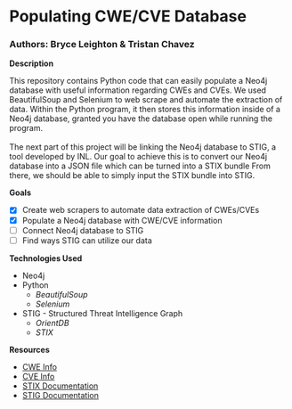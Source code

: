 # Populating CWE/CVE Database
### Authors: Bryce Leighton & Tristan Chavez

**Description**

This repository contains Python code that can easily populate a Neo4j database with useful information regarding CWEs and CVEs. We used BeautifulSoup and Selenium to web scrape and automate the extraction of data. Within the Python program, it then stores this information inside of a Neo4j database, granted you have the database open while running the program.
<br />\
The next part of this project will be linking the Neo4j database to STIG, a tool developed by INL. Our goal to achieve this is to convert our Neo4j database into a JSON file which can be turned into a STIX bundle From there, we should be able to simply input the STIX bundle into STIG.

**Goals**
- [x] Create web scrapers to automate data extraction of CWEs/CVEs
- [x] Populate a Neo4j database with CWE/CVE information
- [ ] Connect Neo4j database to STIG
- [ ] Find ways STIG can utilize our data 

**Technologies Used**
- Neo4j
- Python
  - *BeautifulSoup*
  - *Selenium*
- STIG - Structured Threat Intelligence Graph
  - *OrientDB*
  - *STIX*

**Resources**
- [CWE Info](https://cwe.mitre.org/)
- [CVE Info](https://cve.mitre.org/cve/)
- [STIX Documentation](https://oasis-open.github.io/cti-documentation/)
- [STIG Documentation](https://github.com/idaholab/STIG)

